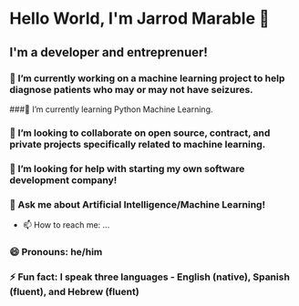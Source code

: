 # Hello World, I'm Jarrod Marable 👋

## I'm a developer and entreprenuer!


### 🔭 I’m currently working on a machine learning project to help diagnose patients who may or may not have seizures.
###🌱 I’m currently learning Python Machine Learning.
### 👯 I’m looking to collaborate on open source, contract, and private projects specifically related to machine learning.
### 🤔 I’m looking for help with starting my own software development company!
### 💬 Ask me about Artificial Intelligence/Machine Learning!
- 📫 How to reach me: ...
### 😄 Pronouns: he/him
### ⚡ Fun fact: I speak three languages - English (native), Spanish (fluent), and Hebrew (fluent)

<!--
**j-marable/j-marable** is a ✨ _special_ ✨ repository because its `README.md` (this file) appears on your GitHub profile.

Here are some ideas to get you started:

### 🔭 I’m currently working on ...a machine learning project to help diagnose patients who may or may not have seizures.
### 🌱 I’m currently learning ...Python Machine Learning.
### 👯 I’m looking to collaborate on ...open source, contract, and private projects specifically related to machine learning.
### 🤔 I’m looking for help with ...starting my own software development company!
### 💬 Ask me about ...Artificial Intelligence/Machine Learning!
- 📫 How to reach me: ...
### 😄 Pronouns: ...he/him
### ⚡ Fun fact: ...I speak three languages - English (native), Spanish (fluent), and Hebrew (fluent)
-->
